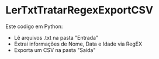 # LerTxtTratarRegexExportCSV

Este codigo em Python:

- Lê arquivos .txt na pasta "Entrada"
- Extrai informações de Nome, Data e Idade via RegEX
- Exporta um CSV na pasta "Saída"
 
